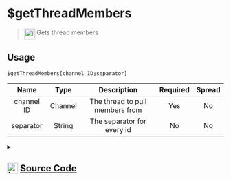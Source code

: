 # $getThreadMembers
> <img align="top" src="https://upload.wikimedia.org/wikipedia/commons/thumb/e/e4/Infobox_info_icon.svg/160px-Infobox_info_icon.svg.png?20150409153300" alt="image" width="25" height="auto"> Gets thread members
## Usage
```
$getThreadMembers[channel ID;separator]
```
| Name | Type | Description | Required | Spread
| :---: | :---: | :---: | :---: | :---: |
channel ID | Channel | The thread to pull members from | Yes | No
separator | String | The separator for every id | No | No
<details>
<summary>
    
## <img align="top" src="https://cdn4.iconfinder.com/data/icons/iconsimple-logotypes/512/github-512.png" alt="image" width="25" height="auto">  [Source Code](https://github.com/tryforge/ForgeScript-V2/blob/main/src/native/getThreadMembers.ts)
    
</summary>
    
```ts
import { BaseChannel, ThreadChannel } from "discord.js"
import { ArgType, NativeFunction, Return } from "../structures"
import noop from "../functions/noop"

export default new NativeFunction({
    name: "$getThreadMembers",
    version: "1.0.0",
    description: "Gets thread members",
    brackets: true,
    unwrap: true,
    args: [
        {
            name: "channel ID",
            description: "The thread to pull members from",
            rest: false,
            required: true,
            type: ArgType.Channel,
            check: (i: BaseChannel) => i.isThread()
        },
        {
            name: "separator",
            description: "The separator for every id",
            rest: false,
            type: ArgType.String
        }
    ],
    async execute(ctx, [ channel, sep ]) {
        const thread = channel as ThreadChannel

        const success = await thread.members.fetch().catch(noop)

        return Return.success(
            success && success.size ? success.map(x => x.id).join(sep || ", ") : undefined
        )
    },
})
```
    
</details>